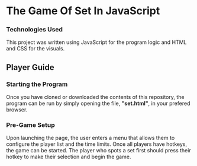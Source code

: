 # The Game Of Set In JavaScript

### Technologies Used

This project was written using JavaScript for the program logic and HTML and CSS for the visuals.

## Player Guide

### Starting the Program

Once you have cloned or downloaded the contents of this repository, the program can be run by simply opening the file, **"set.html"**, in your prefered browser.

### Pre-Game Setup

Upon launching the page, the user enters a menu that allows them to configure the player list and the time limits.
Once all players have hotkeys, the game can be started.
The player who spots a set first should press their hotkey to make their selection and begin the game.

